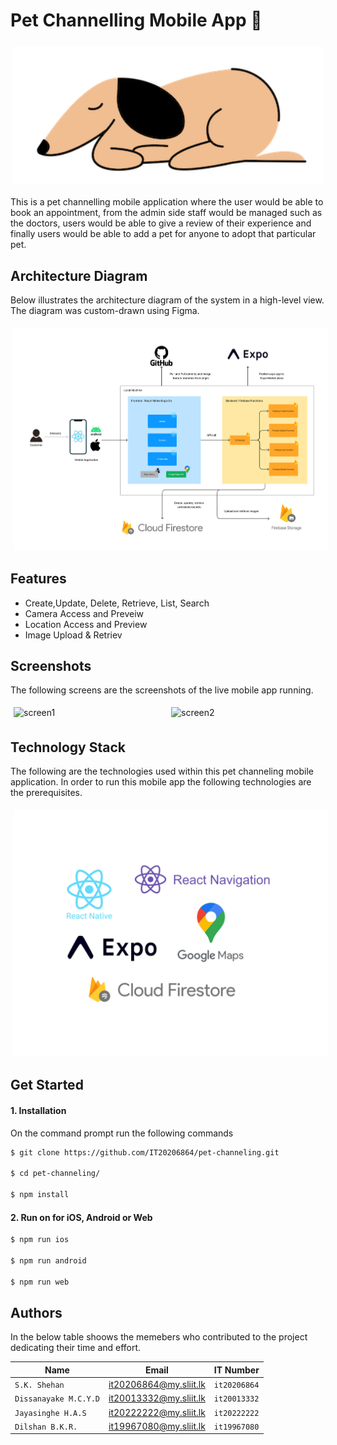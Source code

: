 # Pet Channelling Mobile App 🐶

<div style="display:flex; flex-wrap:wrap;">
  <img src="./app/assets/logo.png" alt="logo" style="flex:1; margin: 5px;">
 </div>

This is a pet channelling mobile application where the user would be able to book an appointment, from the admin side staff would be managed such as the doctors, users would be able to give a review of their experience and finally users would be able to add a pet for anyone to adopt that particular pet.

## Architecture Diagram

Below illustrates the architecture diagram of the system in a high-level view. The diagram was custom-drawn using Figma.

<div style="display:flex; flex-wrap:wrap;">
  <img src="./app/assets/architecture.png" alt="logo" style="flex:1; margin: 5px;">
 </div>

## Features

- Create,Update, Delete, Retrieve, List, Search
- Camera Access and Preveiw
- Location Access and Preview
- Image Upload & Retriev

## Screenshots

The following screens are the screenshots of the live mobile app running.

<div style="display:flex; flex-wrap:wrap;">
  <img src="./app/assets/img.png" alt="screen1" width="250" style="flex:1; margin: 5px;">
  <img src="./app/assets/img.png" alt="screen2" width="250" style="flex:1; margin: 5px;">
 </div>

## Technology Stack

The following are the technologies used within this pet channeling mobile application. In order to run this mobile app the following technologies are the prerequisites.

<div style="display:flex; flex-wrap:wrap;">
  <img src="./app/assets/stack.png" alt="logo" style="flex:1; margin: 5px;">
 </div>

## Get Started

#### 1. Installation

On the command prompt run the following commands

```sh
$ git clone https://github.com/IT20206864/pet-channeling.git

$ cd pet-channeling/

$ npm install
```

#### 2. Run on for iOS, Android or Web

```sh
$ npm run ios

$ npm run android

$ npm run web
```

## Authors

In the below table shoows the memebers who contributed to the project dedicating their time and effort.

| Name                  | Email                  | IT Number    |
| --------------------- | ---------------------- | ------------ |
| `S.K. Shehan`         | it20206864@my.sliit.lk | `it20206864` |
| `Dissanayake M.C.Y.D` | it20013332@my.sliit.lk | `it20013332` |
| `Jayasinghe H.A.S`    | it20222222@my.sliit.lk | `it20222222` |
| `Dilshan B.K.R.`      | it19967080@my.sliit.lk | `it19967080` |
